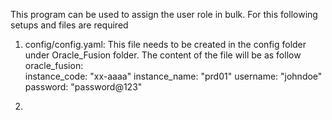 This program can be used to assign the user role in bulk. For this following setups and files are required
1) config/config.yaml: This file needs to be created in the config folder under Oracle_Fusion folder. The content of the file will be as follow
    oracle_fusion:  
      instance_code: "xx-aaaa"
      instance_name: "prd01"
      username: "johndoe"
      password: "password@123"
  
3) 
